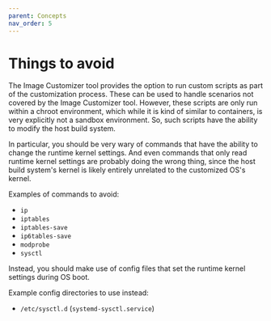 ```yaml
---
parent: Concepts
nav_order: 5
---
```


# Things to avoid

The Image Customizer tool provides the option to run custom scripts as part of the
customization process.
These can be used to handle scenarios not covered by the Image Customizer tool.
However, these scripts are only run within a chroot environment, which while it is kind
of similar to containers, is very explicitly not a sandbox environment.
So, such scripts have the ability to modify the host build system.

In particular, you should be very wary of commands that have the ability to change the
runtime kernel settings.
And even commands that only read runtime kernel settings are probably doing the wrong
thing, since the host build system's kernel is likely entirely unrelated to the
customized OS's kernel.

Examples of commands to avoid:

- `ip`
- `iptables`
- `iptables-save`
- `ip6tables-save`
- `modprobe`
- `sysctl`

Instead, you should make use of config files that set the runtime kernel settings
during OS boot.

Example config directories to use instead:

- `/etc/sysctl.d` (`systemd-sysctl.service`)

